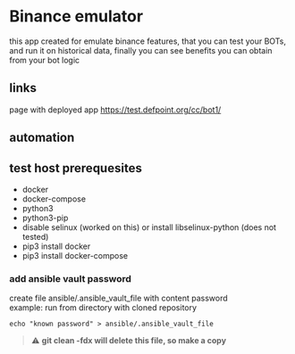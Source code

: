 # Binance emulator
this app created for emulate binance features, that you can test your BOTs, and run it on historical data, finally you can see benefits you can obtain from your bot logic

## links
page with deployed app https://test.defpoint.org/cc/bot1/

## automation

## test host prerequesites
- docker
- docker-compose
- python3
- python3-pip
- disable selinux (worked on this) or install libselinux-python (does not tested)
- pip3 install docker
- pip3 install docker-compose

### add ansible vault password
create file ansible/.ansible_vault_file with content password  
example: run from directory with cloned repository
```
echo "known password" > ansible/.ansible_vault_file
```
> :warning: **git clean -fdx will delete this file, so make a copy**

